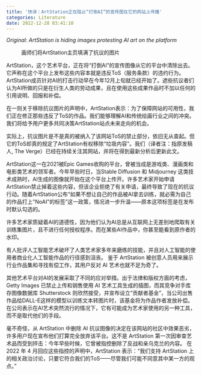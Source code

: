 ```yaml
---
title: '快译：ArtStation正在阻止“打倒AI”的宣传图在它的网站上传播'
categories: Literature
date: 2022-12-28 03:41:10
---
```

<!-- wp:paragraph -->
<p><em>Original: ArtStation is hiding images protesting AI art on the platform</em></p>
<!-- /wp:paragraph -->

<!-- wp:group {"layout":{"type":"constrained"}} -->
<div class="wp-block-group"><!-- wp:image {"align":"center","sizeSlug":"large"} -->
<figure class="wp-block-image aligncenter size-large"><img src="https://cnet.xhwork.top:5244/d/zerospeedyDC1/image/blog/2022122701.webp" alt=""/><figcaption class="wp-element-caption">画师们将ArtStation主页填满了抗议的图片</figcaption></figure>
<!-- /wp:image -->

<!-- wp:paragraph -->
<p>ArtStation，这个艺术平台，正在将“打倒AI”的宣传图像从它的平台中清除出去。它声称在这个平台上发布这些内容本就是违反ToS（服务条款）的违约行为。ArtStation成员针对AI的打击行动早在今年12月上旬就已经开始了。遮些抗议者们认为AI所做的只是在衍生人类的劳动成果，且在使用这些成果作品时不加以任何的引用说明、回报和补偿。</p>
<!-- /wp:paragraph --></div>
<!-- /wp:group -->

<!-- wp:paragraph -->
<p>在一则关于移除抗议图片的声明中，ArtStation表示：为了保障网站的可用性，我们正在修正那些违反了ToS的作品。我们能够理解AI和传统绘画行业之间的冲突。我们将给予用户更多共同决策ArtStation站点未来走向的机会。</p>
<!-- /wp:paragraph -->

<!-- wp:paragraph -->
<p>实际上，抗议图片是不是真的被纳入了该网站ToS的禁止部分，依旧无从查起。但它的ToS却真的规定了ArtStation有权移除“垃圾内容”。我们（译者注：指原发稿人, The Verge）已经在持续关注其网站，并将在得到最新分析后更新此文。</p>
<!-- /wp:paragraph -->

<!-- wp:paragraph -->
<p>ArtStation这一在2021被Epic Games收购的平台，曾被当成是游戏类、漫画类和电影类艺术的领军者。今年早些时日，当Stable Diffusion 和 Midjourney 这类技术成熟时，AI生成的图像就开始在这个平台上传开。许多艺术家开始申请ArtStation禁止掉着这些内容，但该企业拒绝了有关申请，最终导致了现在的抗议行动。随着ArtStation公布“如果不想让自己的作品被AI拿去训练，就必需为自己的作品打上"NoAI"的标签”这一政策，情况进一步升温——原本这项标签是在发布时默认勾选的。</p>
<!-- /wp:paragraph -->

<!-- wp:paragraph -->
<p>许多艺术家质疑着AI的道德性，因为他们认为AI总是从互联网上无差别地爬取有关训练集图片，且不进行任何授权程序。而在某些AI作品中，你甚至能看到原作者的水印。</p>
<!-- /wp:paragraph -->

<!-- wp:paragraph -->
<p>有人批评人工智能艺术破坏了人类艺术家多年来磨练的技能，并且对人工智能的使用者商业化人工智能作品的行径感到沮丧。 鉴于 ArtStation 被创意人员用来展示行业作品集和寻找有偿工作，其用户反对 AI 艺术也就不足为奇了。</p>
<!-- /wp:paragraph -->

<!-- wp:paragraph -->
<p>其他艺术平台对AI的发展采取了不同的应对举措。出于法律和版权方面的考虑，Getty Images 已禁止上传和销售使用 AI 艺术工具生成的插图，而其竞争对手库存图像数据库 Shutterstock 则欣然接受，并宣布设立“贡献者基金”，当公司出售作品给DALL-E这样的模型以训练文本转图片时，该基金将为作品作者发放补偿。 在公司表示在AI艺术突然流行的情况下，它有可能成为艺术家使用的另一种工具，而不是取代他们的手段。</p>
<!-- /wp:paragraph -->

<!-- wp:paragraph -->
<p>毫不奇怪，从 ArtStation 中删除 AI 抗议图像的决定在该网站的社区中效果恶劣，许多用户现在宣布他们打算完全放弃该平台。这不是 ArtStation 第一次因审查艺术品而受到抨击：今年早些时候，它曾被指控删除了反战和亲乌克兰的内容。 在 2022 年 4 月回应这些指控的声明中，ArtStation 表示：“我们支持 ArtStation 上的相关政治讨论，只要它符合我们的ToS——尽管我们可能不同意其中某一方的观点。”</p>
<!-- /wp:paragraph -->